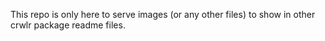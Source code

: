 This repo is only here to serve images (or any other files)
to show in other crwlr package readme files.